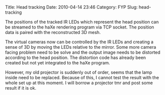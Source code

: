 Title: Head tracking
Date: 2010-04-14 23:46
Category: FYP
Slug: head-tracking

The positions of the tracked IR LEDs which represent the
head position can be streamed to the haXe rendering program via TCP
socket. The position data is paired with the reconstructed 3D mesh.

The virtual cameras now can be controlled by the IR LEDs and creating a
sense of 3D by moving the LEDs relative to the mirror. Some more camera
facing problem need to be solve and the output image needs to be
distorted according to the head position. The distortion code has
already been created but not yet integrated to the haXe program.

However, my old projector is suddenly out of order, seems that the lamp
inside need to be replaced. Because of this, I cannot test the result
with the whole set up at this moment. I will borrow a projector tmr and
post some result if it is ok.
